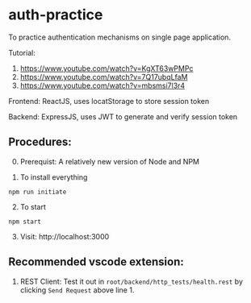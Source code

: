 # auth-practice
To practice authentication mechanisms on single page application.

Tutorial:
1. https://www.youtube.com/watch?v=KgXT63wPMPc
2. https://www.youtube.com/watch?v=7Q17ubqLfaM
3. https://www.youtube.com/watch?v=mbsmsi7l3r4

Frontend: ReactJS, uses locatStorage to store session token

Backend: ExpressJS, uses JWT to generate and verify session token

## Procedures:

0. Prerequist: A relatively new version of Node and NPM

1. To install everything
```console
npm run initiate
```

2. To start
```console
npm start
```

3. Visit: http://localhost:3000

## Recommended vscode extension:

1. REST Client: Test it out in `root/backend/http_tests/health.rest` by clicking `Send Request` above line 1.